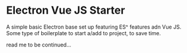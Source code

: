 # Electron Vue JS Starter
A simple basic Electron base set up featuring ES^ features adn Vue JS.  Some type of boilerplate to start a/add to project, to save time. 

read me to be continued...
